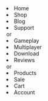 <li class="store-item">Home</li>
<li class="store-item">Shop</li>
<li class="store-item">Blog</li>
<li class="store-item">Support</li>
or
<li class="store-item">Gameplay</li>
<li class="store-item">Multiplayer</li>
<li class="store-item">Download</li>
<li class="store-item">Reviews</li>
or
<li class="store-item">Products</li>
<li class="store-item">Sale</li>
<li class="store-item">Cart</li>
<li class="store-item">Account</li>

